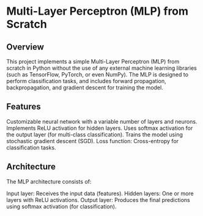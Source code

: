 # Multi-Layer Perceptron (MLP) from Scratch
## Overview
This project implements a simple Multi-Layer Perceptron (MLP) from scratch in Python without the use of any external machine learning libraries (such as TensorFlow, PyTorch, or even NumPy). The MLP is designed to perform classification tasks, and includes forward propagation, backpropagation, and gradient descent for training the model.

## Features
Customizable neural network with a variable number of layers and neurons.
Implements ReLU activation for hidden layers.
Uses softmax activation for the output layer (for multi-class classification).
Trains the model using stochastic gradient descent (SGD).
Loss function: Cross-entropy for classification tasks.
## Architecture
The MLP architecture consists of:

Input layer: Receives the input data (features).
Hidden layers: One or more layers with ReLU activations.
Output layer: Produces the final predictions using softmax activation (for classification).
